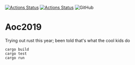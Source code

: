[![Actions Status](https://github.com/filedesless/Aoc2019/workflows/Rust/badge.svg)](https://github.com/filedesless/Aoc2019/actions)
[![Actions Status](https://github.com/filedesless/Aoc2019/workflows/Code%20Coverage/badge.svg)](https://github.com/filedesless/Aoc2019/actions)
![GitHub](https://img.shields.io/github/license/filedesless/Aoc2019)


# Aoc2019
Trying out rust this year; been told that's what the cool kids do

    cargo build
    cargo test
    cargo run
